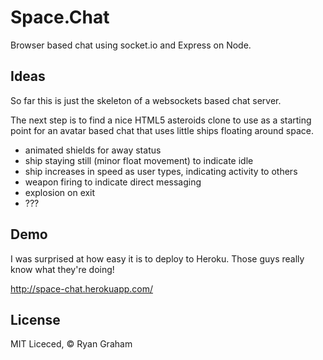 Space.Chat
==========

Browser based chat using socket.io and Express on Node.

Ideas
-----

So far this is just the skeleton of a websockets based chat server.

The next step is to find a nice HTML5 asteroids clone to use as a starting point for an avatar based
chat that uses little ships floating around space.

 * animated shields for away status
 * ship staying still (minor float movement) to indicate idle
 * ship increases in speed as user types, indicating activity to others
 * weapon firing to indicate direct messaging
 * explosion on exit
 * ???

Demo
----

I was surprised at how easy it is to deploy to Heroku. Those guys really know what they're doing!

http://space-chat.herokuapp.com/

License
-------
MIT Liceced, &copy; Ryan Graham
